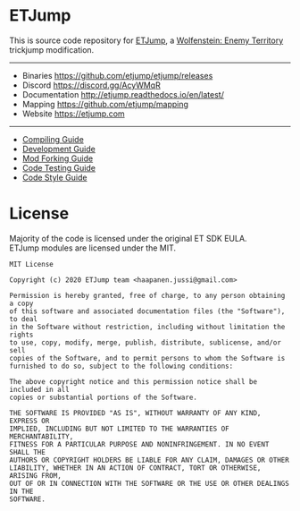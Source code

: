 # ETJump

This is source code repository for [ETJump](http://etjump.com/), a [Wolfenstein: Enemy Territory](https://en.wikipedia.org/wiki/Wolfenstein:_Enemy_Territory) trickjump modification. 

---

* Binaries https://github.com/etjump/etjump/releases  
* Discord https://discord.gg/AcyWMqR
* Documentation http://etjump.readthedocs.io/en/latest/  
* Mapping https://github.com/etjump/mapping
* Website https://etjump.com

---

* [Compiling Guide](../master/docs/compiling.md)
* [Development Guide](../master/docs/developing.md)
* [Mod Forking Guide](../master/docs/forking.md)
* [Code Testing Guide](../master/docs/testing.md)
* [Code Style Guide](../master/docs/styleguide.md)

# License

Majority of the code is licensed under the original ET SDK EULA.  
ETJump modules are licensed under the MIT. 

```
MIT License

Copyright (c) 2020 ETJump team <haapanen.jussi@gmail.com>

Permission is hereby granted, free of charge, to any person obtaining a copy
of this software and associated documentation files (the "Software"), to deal
in the Software without restriction, including without limitation the rights
to use, copy, modify, merge, publish, distribute, sublicense, and/or sell
copies of the Software, and to permit persons to whom the Software is
furnished to do so, subject to the following conditions:

The above copyright notice and this permission notice shall be included in all
copies or substantial portions of the Software.

THE SOFTWARE IS PROVIDED "AS IS", WITHOUT WARRANTY OF ANY KIND, EXPRESS OR
IMPLIED, INCLUDING BUT NOT LIMITED TO THE WARRANTIES OF MERCHANTABILITY,
FITNESS FOR A PARTICULAR PURPOSE AND NONINFRINGEMENT. IN NO EVENT SHALL THE
AUTHORS OR COPYRIGHT HOLDERS BE LIABLE FOR ANY CLAIM, DAMAGES OR OTHER
LIABILITY, WHETHER IN AN ACTION OF CONTRACT, TORT OR OTHERWISE, ARISING FROM,
OUT OF OR IN CONNECTION WITH THE SOFTWARE OR THE USE OR OTHER DEALINGS IN THE
SOFTWARE.
```
